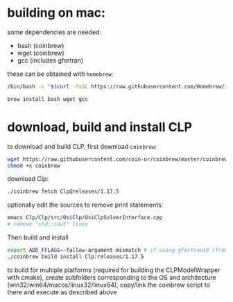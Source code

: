 # building on mac:
some dependencies are needed:

* bash (coinbrew)
* wget (coinbrew)
* gcc (includes gfortran)

these can be obtained with `homebrew`:

```bash
/bin/bash -c "$(curl -fsSL https://raw.githubusercontent.com/Homebrew/install/master/install.sh)"
```

```bash
brew install bash wget gcc
```

# download, build and install CLP

to download and build CLP, first download `coinbrew`:

```bash
wget https://raw.githubusercontent.com/coin-or/coinbrew/master/coinbrew
chmod +x coinbrew
```

download Clp:

```bash
./coinbrew fetch Clp@releases/1.17.5
```

optionally edit the sources to remove print statements:

```bash
emacs Clp/Clp/src/OsiClp/OsiClpSolverInterface.cpp
# remove "std::cout" lines
```

Then build and install

```bash
export ADD_FFLAGS=-fallow-argument-mismatch # if using gfortran10 (from gcc10)
./coinbrew build install Clp:releases/1.17.5
```

to build for multiple platforms (required for building the CLPModelWrapper with cmake), create subfolders corresponding to the OS and architecture (win32/win64/macos/linux32/linux64),
copy/link the coinbrew script to there and execute as described above
